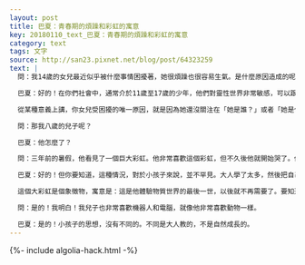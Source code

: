 ```yaml
---
layout: post
title: 巴夏：青春期的煩躁和彩虹的寓意
key: 20180110_text_巴夏：青春期的煩躁和彩虹的寓意
category: text
tags: 文字
source: http://san23.pixnet.net/blog/post/64323259
text: |
  問：我14歲的女兒最近似乎被什麼事情困擾著，她很煩躁也很容易生氣。是什麼原因造成的呢？

  巴夏：好的！在你們社會中，通常介於11歲至17歲的少年，他們對靈性世界非常敏感，可以跟很多個不同層面的靈性世界都有著強烈的連接。

  從某種意義上講，你女兒受困擾的唯一原因，就是因為她還沒關注在「她是誰？」或者「她是什麼？」上面。因此，物質世界和非物質世界 看起來就像是給她帶來了干擾，讓她煩惱。這是對你們所認知的「青春期」的拓展，意味著：你是時候該深入覺察自己內在的其他的靈性層面的意識了

  問：那我八歲的兒子呢？

  巴夏：他怎麼了？

  問：三年前的暑假，他看見了一個巨大彩虹。他非常喜歡這個彩虹，但不久後他就開始哭了。他哭了好久，並且對著彩虹祈禱了很長時間。在這件事情之後，他便開始跟我們講述他的更高意識的生活，對此，我們都非常非常驚訝和興奮。

  巴夏：好的！但你要知道，這種情況，對於小孩子來說，並不罕見。大人學了太多，然後把自己給忘記了，而小孩子不像大人一樣忘得那麼多，對小孩子來說，記得他們所擁有的所有連接，這是很自然的事情，尤其是對他們這輩子非常重要的連接。

  這個大彩虹是個象徵物，寓意是：這是他體驗物質世界的最後一世，以後就不再需要了。要知道，以肉身的方式，投身在這個物質世界，通過寫作、演講或者其他方式，為很多人提供服務，幫助這個星球轉化，這是非常勇敢的做法（非常勇敢的靈魂）。

  問：是的！我明白！我兒子也非常喜歡機器人和電腦，就像他非常喜歡動物一樣。

  巴夏：是的！小孩子的思想，沒有不同的。不同是大人教的，不是自然成長的。
---
```


{%- include algolia-hack.html -%}
